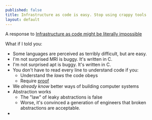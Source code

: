 ```yaml
---
published: false
title: Infrastructure as code is easy. Stop using crappy tools
layout: default
---
```



A response to [Infrastructure as code might be literally impossible
](http://blog.packagecloud.io/eng/2015/09/15/automacon-infrastructure-as-code-might-be-literally-impossible/)

What if I told you:
 * Some languages are perceived as terribly difficult, but are easy.
 * I'm not surprised MRI is buggy. It's written in C.
 * I'm not surprised apt is buggy. It's written in C.
 * You don't have to read every line to understand code if you:
   * Understand the *laws* the code obeys
   * Require [proof](https://gist.github.com/alanpog/3316784)
 * We *already know* better ways of building computer systems
 * Abstraction works
   * The "law" of leaky abstractions is false
   * Worse, it's convinced a generation of engineers that broken abstractions are acceptable.
 *
 
 
